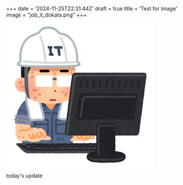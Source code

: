 +++
date = '2024-11-25T22:31:44Z'
draft = true
title = 'Test for Image'
image = "job_it_dokata.png"
+++

![IT土方](job_it_dokata.png)   
today's update